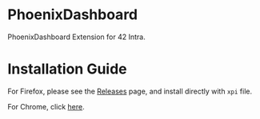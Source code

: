 # PhoenixDashboard
PhoenixDashboard Extension for 42 Intra.

# Installation Guide
For Firefox, please see the [Releases](https://github.com/TheoZerbibi/PhoenixDashboard/releases) page, and install directly with `xpi` file.

For Chrome, click [here](https://chrome.google.com/webstore/detail/phoenix-dashboard/enlndddhnnpolihocgggjmneofjhaiag).

